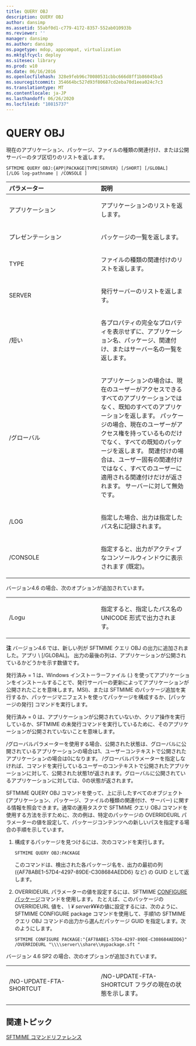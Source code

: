 ```yaml
---
title: QUERY OBJ
description: QUERY OBJ
author: dansimp
ms.assetid: 55abf0d1-c779-4172-8357-552ab010933b
ms.reviewer: ''
manager: dansimp
ms.author: dansimp
ms.pagetype: mdop, appcompat, virtualization
ms.mktglfcycl: deploy
ms.sitesec: library
ms.prod: w10
ms.date: 06/16/2016
ms.openlocfilehash: 328e9feb96c70080531cbbc666d8ff1b86045ba5
ms.sourcegitcommit: 354664bc527d93f80687cd2eba70d1eea024c7c3
ms.translationtype: MT
ms.contentlocale: ja-JP
ms.lasthandoff: 06/26/2020
ms.locfileid: "10815737"
---
```

# QUERY OBJ


現在のアプリケーション、パッケージ、ファイルの種類の関連付け、または公開サーバーのタブ区切りのリストを返します。

`SFTMIME QUERY OBJ:{APP|PACKAGE|TYPE|SERVER} [/SHORT] [/GLOBAL]                 [/LOG log-pathname | /CONSOLE ]`

<table>
<colgroup>
<col width="50%" />
<col width="50%" />
</colgroup>
<thead>
<tr class="header">
<th align="left">パラメーター</th>
<th align="left">説明</th>
</tr>
</thead>
<tbody>
<tr class="odd">
<td align="left"><p>アプリケーション</p></td>
<td align="left"><p>アプリケーションのリストを返します。</p></td>
</tr>
<tr class="even">
<td align="left"><p>プレゼンテーション</p></td>
<td align="left"><p>パッケージの一覧を返します。</p></td>
</tr>
<tr class="odd">
<td align="left"><p>TYPE</p></td>
<td align="left"><p>ファイルの種類の関連付けのリストを返します。</p></td>
</tr>
<tr class="even">
<td align="left"><p>SERVER</p></td>
<td align="left"><p>発行サーバーのリストを返します。</p></td>
</tr>
<tr class="odd">
<td align="left"><p>/短い</p></td>
<td align="left"><p>各プロパティの完全なプロパティを表示せずに、アプリケーション名、パッケージ、関連付け、またはサーバー名の一覧を返します。</p></td>
</tr>
<tr class="even">
<td align="left"><p>/グローバル</p></td>
<td align="left"><p>アプリケーションの場合は、現在のユーザーがアクセスできるすべてのアプリケーションではなく、既知のすべてのアプリケーションを返します。 パッケージの場合、現在のユーザーがアクセス権を持っているものだけでなく、すべての既知のパッケージを返します。 関連付けの場合は、ユーザー固有の関連付けではなく、すべてのユーザーに適用される関連付けだけが返されます。 サーバーに対して無効です。</p></td>
</tr>
<tr class="odd">
<td align="left"><p>/LOG</p></td>
<td align="left"><p>指定した場合、出力は指定したパス名に記録されます。</p></td>
</tr>
<tr class="even">
<td align="left"><p>/CONSOLE</p></td>
<td align="left"><p>指定すると、出力がアクティブなコンソールウィンドウに表示されます (既定)。</p></td>
</tr>
</tbody>
</table>

 

バージョン4.6 の場合、次のオプションが追加されています。

<table>
<colgroup>
<col width="50%" />
<col width="50%" />
</colgroup>
<tbody>
<tr class="odd">
<td align="left"><p>/Logu</p></td>
<td align="left"><p>指定すると、指定したパス名の UNICODE 形式で出力されます。</p></td>
</tr>
</tbody>
</table>

 

**注** バージョン4.6 では、新しい列が SFTMIME クエリ OBJ の出力に追加されました。アプリ \ [/GLOBAL\]。 出力の最後の列は、アプリケーションが公開されているかどうかを示す数値です。

発行済み = 1 は、Windows インストーラーファイル (.) を使ってアプリケーションをインストールすることで、発行サーバーの更新によってアプリケーションが公開されたことを意味します。MSI)、または SFTMIME のパッケージ追加を実行するか、パッケージマニフェストを使ってパッケージを構成するか、[パッケージの発行] コマンドを実行します。

発行済み = 0 は、アプリケーションが公開されていないか、クリア操作を実行しているか、SFTMIME の未発行コマンドを実行しているために、そのアプリケーションが公開されていないことを意味します。

/グローバルパラメーターを使用する場合、公開された状態は、グローバルに公開されているアプリケーションの場合は1、ユーザーコンテキストで公開されたアプリケーションの場合は0になります。 /グローバルパラメーターを指定しなければ、コマンドを実行しているユーザーのコンテキストで公開されたアプリケーションに対して、公開された状態1が返されます。グローバルに公開されているアプリケーションに対しては、0の状態が返されます。

 

SFTMIME QUERY OBJ コマンドを使って、上に示したすべてのオブジェクト (アプリケーション、パッケージ、ファイルの種類の関連付け、サーバー) に関する情報を照会できます。通常の運用タスクで SFTMIME クエリ OBJ コマンドを使用する方法を示すために、次の例は、特定のパッケージの OVERRIDEURL パラメーターの値を設定して、パッケージコンテンツへの新しいパスを指定する場合の手順を示しています。 

1.  構成するパッケージを見つけるには、次のコマンドを実行します。

    `SFTMIME QUERY OBJ:PACKAGE`

    このコマンドは、検出された各パッケージ名を、出力の最初の列 ({AF78ABE1-57D4-4297-89DE-C308684AEDD6} など) の GUID として返します。

2.  OVERRIDEURL パラメーターの値を設定するには、SFTMIME [CONFIGURE パッケージ](configure-package.md)コマンドを使用します。 たとえば、このパッケージの OVERRIDEURL 値を、 *\\ ¥ server¥*¥¥の値に設定するには、次のように、SFTMIME CONFIGURE package コマンドを使用して、手順1の SFTMIME クエリ OBJ コマンドの出力から選んだパッケージ GUID を指定します。次のようにします。

    `SFTMIME CONFIGURE PACKAGE:"{AF78ABE1-57D4-4297-89DE-C308684AEDD6}" /OVERRIDEURL "\\\\server\\share\\mypackage.sft "`

バージョン 4.6 SP2 の場合、次のオプションが追加されています。

<table>
<colgroup>
<col width="50%" />
<col width="50%" />
</colgroup>
<tbody>
<tr class="odd">
<td align="left"><p>/NO-UPDATE-FTA-SHORTCUT</p></td>
<td align="left"><p>/NO-UPDATE-FTA-SHORTCUT フラグの現在の状態を示します。</p></td>
</tr>
</tbody>
</table>

 

## 関連トピック


[SFTMIME コマンドリファレンス](sftmime--command-reference.md)

 

 





